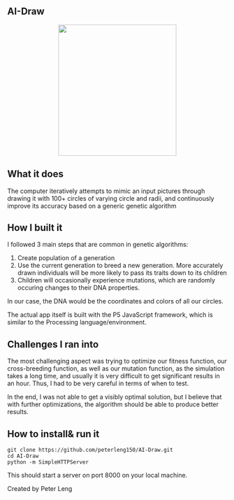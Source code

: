 ## AI-Draw

<div style="text-align:center">
<img src="https://github.com/peterleng150/CapstoneProject-AIDRAW/blob/master/t1.jpg" width="270" height="300"/>
</div>

## What it does

The computer iteratively attempts to mimic an input pictures through drawing it with 100+ circles of varying circle and radii, and continuously improve its accuracy based on a generic genetic algorithm

## How I built it

I followed 3 main steps that are common in genetic algorithms:
1. Create population of a generation
2. Use the current generation to breed a new generation. More accurately drawn individuals will be more likely to pass its traits down to its children
3. Children will occasionally experience mutations, which are randomly occuring changes to their DNA properties.

In our case, the DNA would be the coordinates and colors of all our circles.

The actual app itself is built with the P5 JavaScript framework, which is similar to the Processing language/environment.

## Challenges I ran into
The most challenging aspect was trying to optimize our fitness function, our cross-breeding function, as well as our mutation function, as the simulation takes a long time, and usually it is very difficult to get significant results in an hour. Thus, I had to be very careful in terms of when to test.

In the end, I was not able to get a visibly optimal solution, but I believe that with further optimizations, the algorithm should be able to produce better results.

## How to install& run it 
```
git clone https://github.com/peterleng150/AI-Draw.git
cd AI-Draw
python -m SimpleHTTPServer
```
This should start a server on port 8000 on your local machine.

Created by Peter Leng


